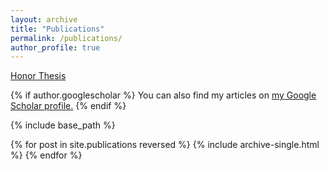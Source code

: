 ```yaml
---
layout: archive
title: "Publications"
permalink: /publications/
author_profile: true
---
```

[Honor Thesis](https://feipenghe.github.io/files/Honor_Thesis.pdf)




{% if author.googlescholar %}
  You can also find my articles on <u><a href="{{author.googlescholar}}">my Google Scholar profile</a>.</u>
{% endif %}

{% include base_path %}

{% for post in site.publications reversed %}
  {% include archive-single.html %}
{% endfor %}
